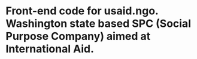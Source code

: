 # Front-end code for usaid.ngo. Washington state based SPC (Social Purpose Company) aimed at International Aid.
